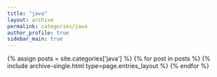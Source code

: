 ```yaml
---
title: "java"
layout: archive
permalink: categories/java
author_profile: true
sidebar_main: true
---
```


{% assign posts = site.categories['java'] %}
{% for post in posts %} {% include archive-single.html type=page.entries_layout %} {% endfor %}
